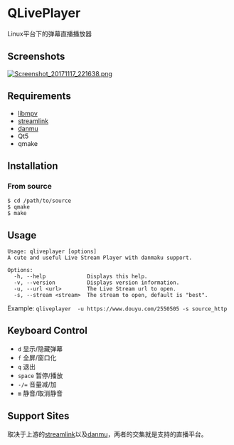 # QLivePlayer
Linux平台下的弹幕直播播放器
## Screenshots
[![Screenshot_20171117_221638.png](https://i.loli.net/2017/11/18/5a0f94bf383cc.png)](https://i.loli.net/2017/11/18/5a0f94bf383cc.png)




























## Requirements
* [libmpv](https://github.com/mpv-player/mpv)
* [streamlink](https://github.com/streamlink/streamlink)
* [danmu](https://github.com/littlecodersh/danmu)
* Qt5
* qmake
## Installation
### From source
```
$ cd /path/to/source
$ qmake
$ make
```
## Usage
```
Usage: qliveplayer [options]
A cute and useful Live Stream Player with danmaku support.

Options:
  -h, --help             Displays this help.
  -v, --version          Displays version information.
  -u, --url <url>        The Live Stream url to open.
  -s, --stream <stream>  The stream to open, default is "best".
```
Example:
`qliveplayer  -u https://www.douyu.com/2550505 -s source_http`
## Keyboard Control
* `d` 显示/隐藏弹幕
* `f` 全屏/窗口化
* `q` 退出
* `space` 暂停/播放
* `-/=` 音量减/加
* `m` 静音/取消静音
## Support Sites
取决于上游的[streamlink](https://github.com/streamlink/streamlink)以及[danmu](https://github.com/littlecodersh/danmu)，两者的交集就是支持的直播平台。
